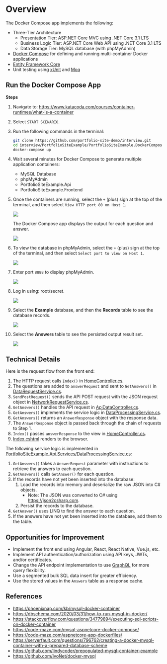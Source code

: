 # Overview

The Docker Compose app implements the following:
- Three-Tier Architecture
  - Presentation Tier: ASP.NET Core MVC using .NET Core 3.1 LTS
  - Business Logic Tier: ASP.NET Core Web API using .NET Core 3.1 LTS
  - Data Storage Tier: MySQL database (with phpMyAdmin)
- [Docker Compose](https://docs.docker.com/compose/) for defining and running multi-container Docker applications
- [Entity Framework Core](https://docs.microsoft.com/en-us/ef/core/)
- Unit testing using [xUnit](https://xunit.net/) and [Moq](https://github.com/moq/moq4#moq)

## Run the Docker Compose App

**Steps**
1. Navigate to: https://www.katacoda.com/courses/container-runtimes/what-is-a-container
2. Select `START SCENARIO`.
3. Run the following commands in the terminal:
	```bash
	git clone https://github.com/portfolio-site-demo/interview.git
	cd interview/PortfolioSiteExample/PortfolioSiteExample.DockerComposeApp
	docker-compose up
	```
4. Wait several minutes for Docker Compose to generate multiple application containers:
   - MySQL Database
   - phpMyAdmin
   - PortfolioSiteExample.Api
   - PortfolioSiteExample.Frontend
5. Once the containers are running, select the `+` (plus) sign at the top of the terminal, and then select `View HTTP port 80 on Host 1`.
   
   ![](Images/DockerComposeAppScreenshot1.png)

   The Docker Compose app displays the output for each question and answer.

   ![](Images/DockerComposeAppScreenshot2.png)

6. To view the database in phpMyAdmin, select the `+` (plus) sign at the top of the terminal, and then select `Select port to view on Host 1`.

   ![](Images/DockerComposeAppScreenshot3.png)

7. Enter port `8888` to display phpMyAdmin.

   ![](Images/DockerComposeAppScreenshot4.png)

8. Log in using: root/secret.

   ![](Images/DockerComposeAppScreenshot5.png)

9. Select the **Example** database, and then the **Records** table to see the database records.

   ![](Images/DockerComposeAppScreenshot6.png)

10. Select the **Answers** table to see the persisted output result set.

    ![](Images/DockerComposeAppScreenshot7.png)

## Technical Details

Here is the request flow from the front end:
1. The HTTP request calls `Index()` in [HomeController.cs](https://github.com/portfolio-site-demo/interview/blob/master/PortfolioSiteExample/PortfolioSiteExample.DockerComposeApp/PortfolioSiteExample.Frontend/Controllers/HomeController.cs).
2. The questions are added to `answerRequest` and sent to `GetAnswers()` in [DataRequestService.cs](https://github.com/portfolio-site-demo/interview/blob/master/PortfolioSiteExample/PortfolioSiteExample.DockerComposeApp/PortfolioSiteExample.Frontend.Services/DataRequestService.cs).
3. `SendPostRequest()` sends the API POST request with the JSON request object in [NetworkRequestService.cs](https://github.com/portfolio-site-demo/interview/blob/master/PortfolioSiteExample/PortfolioSiteExample.DockerComposeApp/PortfolioSiteExample.Frontend.Services/NetworkRequestService.cs).
4. `GetAnswers()` handles the API request in [ApiDataController.cs](https://github.com/portfolio-site-demo/interview/blob/master/PortfolioSiteExample/PortfolioSiteExample.DockerComposeApp/PortfolioSiteExample.Api/Controllers/ApiDataController.cs).
5. `GetAnswers()` implements the service logic in [DataProcessingService.cs](https://github.com/portfolio-site-demo/interview/blob/master/PortfolioSiteExample/PortfolioSiteExample.DockerComposeApp/PortfolioSiteExample.Api.Services/DataProcessingService.cs).
6. `GetAnswers()` returns an `AnswerResponse` object with the response data.
7. The `AnswerResponse` object is passed back through the chain of requests to Step 1.
8. `Index()` passes `answerResponse` to the view in [HomeController.cs](https://github.com/portfolio-site-demo/interview/blob/master/PortfolioSiteExample/PortfolioSiteExample.DockerComposeApp/PortfolioSiteExample.Frontend/Controllers/HomeController.cs).
9. [Index.cshtml](https://github.com/portfolio-site-demo/interview/blob/master/PortfolioSiteExample/PortfolioSiteExample.DockerComposeApp/PortfolioSiteExample.Frontend/Views/Home/Index.cshtml) renders to the browser.

The following service logic is implemented in [PortfolioSiteExample.Api.Services/DataProcessingService.cs](https://github.com/portfolio-site-demo/interview/blob/master/PortfolioSiteExample/PortfolioSiteExample.DockerComposeApp/PortfolioSiteExample.Api.Services/DataProcessingService.cs):
1. `GetAnswers()` takes a `AnswerRequest` parameter with instructions to retrieve the answers to each question.
2. `GetAnswers()` calls `GetAnswer()` for each question.
3. If the records have not yet been inserted into the database:
   1. Load the records into memory and deserialize the raw JSON into C# objects.
      - Note: The JSON was converted to C# using https://json2csharp.com.
   2. Persist the records to the database.
4. `GetAnswer()` uses LINQ to find the answer to each question.
5. If the answers have not yet been inserted into the database, add them to the table.

## Opportunities for Improvement

- Implement the front end using Angular, React, React Native, Vue.js, etc.
- Implement API authentication/authorization using API keys, JWTs, and/or certificates.
- Change the API endpoint implementation to use [GraphQL](https://graphql.org/) for more query flexibility.
- Use a segmented bulk SQL data insert for greater efficiency.
- Use the stored values in the `Answers` table as a response cache.

## References

- https://phoenixnap.com/kb/mysql-docker-container
- https://dbschema.com/2020/03/31/how-to-run-mysql-in-docker/
- https://stackoverflow.com/questions/34779894/executing-sql-scripts-on-docker-container
- https://code-maze.com/mysql-aspnetcore-docker-compose/
- https://code-maze.com/aspnetcore-app-dockerfiles/
- https://serverfault.com/questions/796762/creating-a-docker-mysql-container-with-a-prepared-database-scheme
- https://github.com/lindycoder/prepopulated-mysql-container-example
- https://github.com/IvoNet/docker-mysql